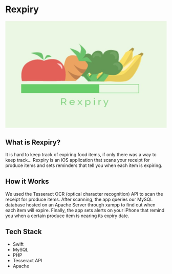 # Rexpiry
![](images/rexpiry.png)
## What is Rexpiry?
It is hard to keep track of expiring food items, if only there was a way to keep track...
Rexpiry is an iOS application that scans your receipt for produce items and sets reminders that tell you when each item is expiring.

## How it Works
We used the Tesseract OCR (optical character recognition) API to scan the receipt for produce items. After scanning, the app queries our MySQL database hosted on an Apache Server through xampp to find out when each item will expire. Finally, the app sets alerts on your iPhone that remind you when a certain produce item is nearing its expiry date.

## Tech Stack
- Swift
- MySQL
- PHP
- Tesseract API
- Apache
